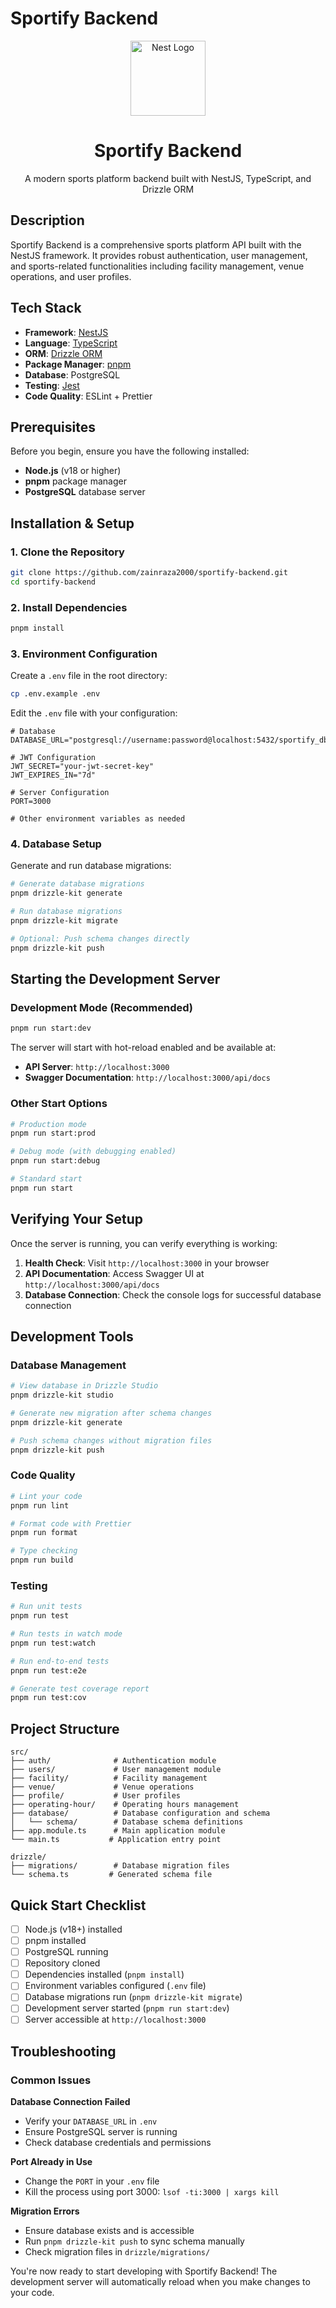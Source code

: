 # Sportify Backend

<p align="center">
  <a href="http://nestjs.com/" target="blank"><img src="https://nestjs.com/img/logo-small.svg" width="120" alt="Nest Logo" /></a>
</p>

<p align="center">
  <h1 align="center">Sportify Backend</h1>
  <p align="center">A modern sports platform backend built with NestJS, TypeScript, and Drizzle ORM</p>
</p>

## Description

Sportify Backend is a comprehensive sports platform API built with the NestJS framework. It provides robust authentication, user management, and sports-related functionalities including facility management, venue operations, and user profiles.

## Tech Stack

- **Framework**: [NestJS](https://nestjs.com/)
- **Language**: [TypeScript](https://www.typescriptlang.org/)
- **ORM**: [Drizzle ORM](https://orm.drizzle.team/)
- **Package Manager**: [pnpm](https://pnpm.io/)
- **Database**: PostgreSQL
- **Testing**: [Jest](https://jestjs.io/)
- **Code Quality**: ESLint + Prettier

## Prerequisites

Before you begin, ensure you have the following installed:

- **Node.js** (v18 or higher)
- **pnpm** package manager
- **PostgreSQL** database server

## Installation & Setup

### 1. Clone the Repository

```bash
git clone https://github.com/zainraza2000/sportify-backend.git
cd sportify-backend
```

### 2. Install Dependencies

```bash
pnpm install
```

### 3. Environment Configuration

Create a `.env` file in the root directory:

```bash
cp .env.example .env
```

Edit the `.env` file with your configuration:

```env
# Database
DATABASE_URL="postgresql://username:password@localhost:5432/sportify_db"

# JWT Configuration
JWT_SECRET="your-jwt-secret-key"
JWT_EXPIRES_IN="7d"

# Server Configuration
PORT=3000

# Other environment variables as needed
```

### 4. Database Setup

Generate and run database migrations:

```bash
# Generate database migrations
pnpm drizzle-kit generate

# Run database migrations
pnpm drizzle-kit migrate

# Optional: Push schema changes directly
pnpm drizzle-kit push
```

## Starting the Development Server

### Development Mode (Recommended)

```bash
pnpm run start:dev
```

The server will start with hot-reload enabled and be available at:
- **API Server**: `http://localhost:3000`
- **Swagger Documentation**: `http://localhost:3000/api/docs`

### Other Start Options

```bash
# Production mode
pnpm run start:prod

# Debug mode (with debugging enabled)
pnpm run start:debug

# Standard start
pnpm run start
```

## Verifying Your Setup

Once the server is running, you can verify everything is working:

1. **Health Check**: Visit `http://localhost:3000` in your browser
2. **API Documentation**: Access Swagger UI at `http://localhost:3000/api/docs`
3. **Database Connection**: Check the console logs for successful database connection

## Development Tools

### Database Management

```bash
# View database in Drizzle Studio
pnpm drizzle-kit studio

# Generate new migration after schema changes
pnpm drizzle-kit generate

# Push schema changes without migration files
pnpm drizzle-kit push
```

### Code Quality

```bash
# Lint your code
pnpm run lint

# Format code with Prettier
pnpm run format

# Type checking
pnpm run build
```

### Testing

```bash
# Run unit tests
pnpm run test

# Run tests in watch mode
pnpm run test:watch

# Run end-to-end tests
pnpm run test:e2e

# Generate test coverage report
pnpm run test:cov
```

## Project Structure

```
src/
├── auth/              # Authentication module
├── users/             # User management module
├── facility/          # Facility management
├── venue/             # Venue operations
├── profile/           # User profiles
├── operating-hour/    # Operating hours management
├── database/          # Database configuration and schema
│   └── schema/        # Database schema definitions
├── app.module.ts      # Main application module
└── main.ts           # Application entry point

drizzle/
├── migrations/        # Database migration files
└── schema.ts         # Generated schema file
```

## Quick Start Checklist

- [ ] Node.js (v18+) installed
- [ ] pnpm installed
- [ ] PostgreSQL running
- [ ] Repository cloned
- [ ] Dependencies installed (`pnpm install`)
- [ ] Environment variables configured (`.env` file)
- [ ] Database migrations run (`pnpm drizzle-kit migrate`)
- [ ] Development server started (`pnpm run start:dev`)
- [ ] Server accessible at `http://localhost:3000`

## Troubleshooting

### Common Issues

**Database Connection Failed**
- Verify your `DATABASE_URL` in `.env`
- Ensure PostgreSQL server is running
- Check database credentials and permissions

**Port Already in Use**
- Change the `PORT` in your `.env` file
- Kill the process using port 3000: `lsof -ti:3000 | xargs kill`

**Migration Errors**
- Ensure database exists and is accessible
- Run `pnpm drizzle-kit push` to sync schema manually
- Check migration files in `drizzle/migrations/`

You're now ready to start developing with Sportify Backend! The development server will automatically reload when you make changes to your code.
